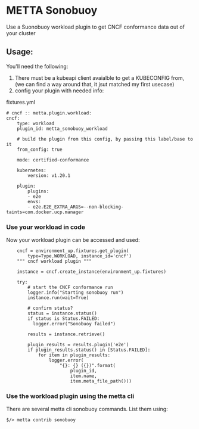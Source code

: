 # METTA Sonobuoy

Use a Suonobuoy workload plugin to get CNCF conformance data out of your cluster

## Usage:

You'll need the following:

1. There must be a kubeapi client avaialble to get a KUBECONFIG from,
   (we can find a way around that, it jsut matched my first usecase)
2. config your plugin with needed info:

fixtures.yml
```
# cncf :: metta.plugin.workload:
cncf:
    type: workload
    plugin_id: metta_sonobuoy_workload

    # build the plugin from this config, by passing this label/base to it
    from_config: true

    mode: certified-conformance

    kubernetes:
        version: v1.20.1

    plugin:
        plugins:
        - e2e
        envs:
        - e2e.E2E_EXTRA_ARGS=--non-blocking-taints=com.docker.ucp.manager

```

### Use your workload in code

Now your workload plugin can be accessed and used:

```
    cncf = environment_up.fixtures.get_plugin(
        type=Type.WORKLOAD, instance_id='cncf')
    """ cncf workload plugin """

    instance = cncf.create_instance(environment_up.fixtures)

    try:
        # start the CNCF conformance run
        logger.info("Starting sonobuoy run")
        instance.run(wait=True)

        # confirm status?
        status = instance.status()
        if status is Status.FAILED:
          logger.error("Sonobuoy failed")

        results = instance.retrieve()

        plugin_results = results.plugin('e2e')
        if plugin_results.status() in [Status.FAILED]:
            for item in plugin_results:
                logger.error(
                    "{}: {} ({})".format(
                        plugin_id,
                        item.name,
                        item.meta_file_path()))
```

### Use the workload plugin using the metta cli

There are several metta cli sonobuoy commands.  List them using:

```
$/> metta contrib sonobuoy
```
